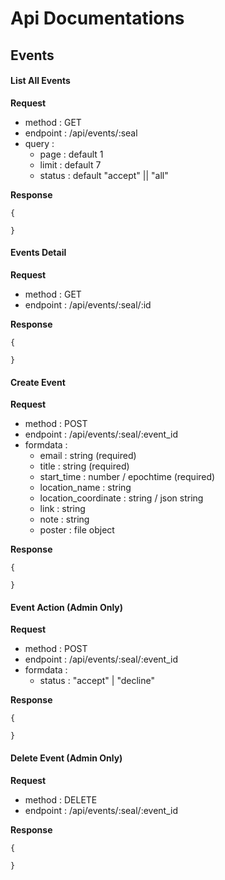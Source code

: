 # Api Documentations 

## Events 

#### List All Events

**Request**
- method : GET
- endpoint : /api/events/:seal
- query :
  - page : default 1
  - limit : default 7
  - status : default "accept" || "all"

**Response**
```
{

}
```

#### Events Detail

**Request**
- method : GET
- endpoint : /api/events/:seal/:id

**Response**
```
{

}
```

#### Create Event
**Request**
- method : POST
- endpoint : /api/events/:seal/:event_id
- formdata : 
  - email : string (required)
  - title : string (required)
  - start_time : number / epochtime (required)
  - location_name : string
  - location_coordinate : string / json string
  - link : string
  - note : string
  - poster : file object

**Response**
```
{
  
}
```

#### Event Action (Admin Only)

**Request**
- method : POST
- endpoint : /api/events/:seal/:event_id
- formdata : 
  - status : "accept" | "decline"

**Response**
```
{
  
}
```

#### Delete Event (Admin Only)
**Request**
- method : DELETE
- endpoint : /api/events/:seal/:event_id

**Response**
```
{
  
}
```